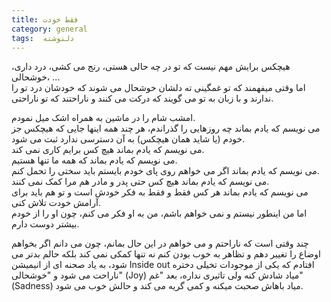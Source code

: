 ```yaml
---
title: فقط خودت
category: general
tags:  دلنوشته
---
```


هیچکس برایش مهم نیست که تو در چه حالی هستی، رنج می کشی، درد داری، خوشحالی، ...  <br />
اما وقتی میفهمند که تو غمگینی ته دلشان خوشحال می شوند که خودشان درد تو را ندارند و با زبان به تو می گویند که درکت می کنند و ناراحتند که تو ناراحتی. 

امشب شام را در ماشین به همراه اشک میل نمودم.  <br />
می نویسم که یادم بماند چه روزهایی را گذراندم، هر چند همه اینها جایی که هیچکس جز خودم (یا شاید همان هیچکس) به آن دسترسی ندارد ثبت می شود. <br />
می نویسم که یادم بماند هیچ کس برایم کاری نمی کند‌.  <br />
می نویسم که یادم بماند که همه ما تنها هستیم.  <br />
می نویسم که یادم بماند اگر می خواهم روی پای خودم بایستم باید سختی را تحمل کنم. <br />
 می نویسم که یادم بماند هیچ کس حتی پدر و مادر هم مرا کمک نمی کنند.  <br />
می نویسم که یادم بماند هر کس فقط و فقط به فکر خودش است و تو هم باید برای آرامش خودت تلاش کنی.  <br />
اما من اینطور نیستم و نمی خواهم باشم، من به او فکر می کنم، چون او را از خودم بیشتر دوست دارم. <br />

چند وقتی است که ناراحتم و می خواهم در این حال بمانم، چون می دانم اگر بخواهم اوضاع را تغییر دهم و تظاهر به خوب بودن کنم نه تنها کمکی نمی کند بلکه حالم بدتر می شود، به یاد صحنه ای از انیمیشن Inside out افتادم که یکی از موجودات تخیلی دختره ناراحت می شود و "خوشحالی" (Joy) میاد شادش کنه ولی تاثیری نداره، بعد "غم" (Sadness) میاد باهاش صحبت میکنه و کمی گریه می کند و حالش خوب می شود.




